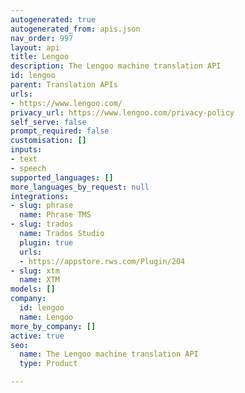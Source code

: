 ```yaml
---
autogenerated: true
autogenerated_from: apis.json
nav_order: 997
layout: api
title: Lengoo
description: The Lengoo machine translation API
id: lengoo
parent: Translation APIs
urls:
- https://www.lengoo.com/
privacy_url: https://www.lengoo.com/privacy-policy
self_serve: false
prompt_required: false
customisation: []
inputs:
- text
- speech
supported_languages: []
more_languages_by_request: null
integrations:
- slug: phrase
  name: Phrase TMS
- slug: trados
  name: Trados Studio
  plugin: true
  urls:
  - https://appstore.rws.com/Plugin/204
- slug: xtm
  name: XTM
models: []
company:
  id: lengoo
  name: Lengoo
more_by_company: []
active: true
seo:
  name: The Lengoo machine translation API
  type: Product

---
```


